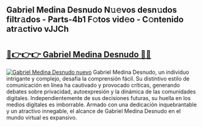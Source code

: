 ## Gabriel Medina Desnudo N𝚞𝚎vos desn𝚞dos filtr𝚊dos - Parts-4b1 F𝚘tos vid𝚎o - C𝚘ntenido atr𝚊ctivo vJJCh

# <h2><a href="http://mbbo74g.tromn.icu/?c=Gabriel+Medina+Desnudo">🔗👉👉👉 Gabriel Medina Desnudo 🔗🔗</a></h2>

[![Gabriel Medina Desnudo nuevo](https://i.imgur.com/pEAQMta.gif)](http://mbbo74g.tromn.icu/?c=Gabriel+Medina+Desnudo)
Gabriel Medina Desnudo, un individuo intrigante y complejo, desafía la comprensión fácil. Su distintivo estilo de comunicación en línea ha cautivado y provocado críticas, generando debates sobre privacidad, autoexpresión y la dinámica de las comunidades digitales. Independientemente de sus decisiones futuras, su huella en los medios digitales es imborrable. Armado con una dedicación inquebrantable y un atractivo innegable, el alcance de Gabriel Medina Desnudo en el mundo virtual es expansivo.
